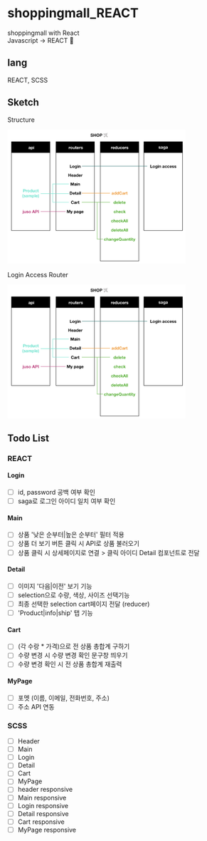 # shoppingmall_REACT
 shoppingmall with React<br>
 Javascript -> REACT 🔄

## lang
REACT, SCSS

## Sketch
<p>Structure</p>
<img width='400' height='auto' src='https://github.com/Lee-ji-soo/shoppingmall_REACT/blob/main/structure1.jpeg?raw=true'>
<p>Login Access Router</p>
<img width='400' height='auto' src='https://github.com/Lee-ji-soo/shoppingmall_REACT/blob/main/structure1.jpeg?raw=true'>

## Todo List
### REACT
#### Login
- [ ] id, password 공백 여부 확인
- [ ] saga로 로그인 아이디 일치 여부 확인 

#### Main
- [ ] 상품 '낮은 순부터|높은 순부터' 필터 적용
- [ ] 상품 더 보기 버튼 클릭 시 API로 상품 불러오기
- [ ] 상품 클릭 시 상세페이지로 연결 > 클릭 아이디 Detail 컴포넌트로 전달

#### Detail
- [ ] 이미지 '다음|이전' 보기 기능
- [ ] selection으로 수량, 색상, 사이즈 선택기능
- [ ] 최종 선택한 selection cart페이지 전달 (reducer)
- [ ] 'Product|info|ship' 탭 기능

#### Cart
- [ ] (각 수랑 * 가격)으로 전 상품 총합계 구하기
- [ ] 수량 변경 시 수량 변경 확인 문구창 띄우기
- [ ] 수량 변경 확인 시 전 상품 총합계 재출력

#### MyPage
- [ ] 포멧 (이름, 이메일, 전화번호, 주소)
- [ ] 주소 API 연동

### SCSS
- [ ] Header
- [ ] Main
- [ ] Login
- [ ] Detail
- [ ] Cart
- [ ] MyPage
- [ ] header responsive
- [ ] Main responsive
- [ ] Login responsive
- [ ] Detail responsive
- [ ] Cart responsive
- [ ] MyPage responsive
